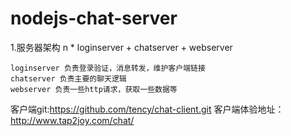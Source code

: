 # nodejs-chat-server
1.服务器架构
	n * loginserver + chatserver + webserver
	
	loginserver 负责登录验证，消息转发，维护客户端链接
	chatserver 负责主要的聊天逻辑
	webserver 负责一些http请求，获取一些数据等

客户端git:https://github.com/tency/chat-client.git
客户端体验地址：http://www.tap2joy.com/chat/